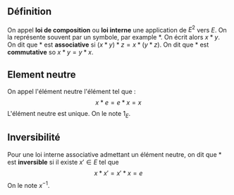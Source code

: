 ## Définition
On appel **loi de composition** ou **loi interne** une application de $E^2$ vers $E$. On la représente souvent par un symbole, par example $*$. On écrit alors $x*y$. 
On dit que $*$ est **associative** si $(x*y)*z = x*(y*z)$.
On dit que $*$ est **commutative** so $x*y = y*x$.

## Element neutre
On appel l'élément neutre l'élément tel que :
$$
x*e = e*x = x
$$
L'élément neutre est unique. On le note $1_E$.

## Inversibilité
Pour une loi interne associative admettant un élément neutre, on dit  que $*$ est **inversible** si il existe $x' \in E$ tel que 
$$
x*x'=x'*x =e
$$
On le note $x^{-1}$.